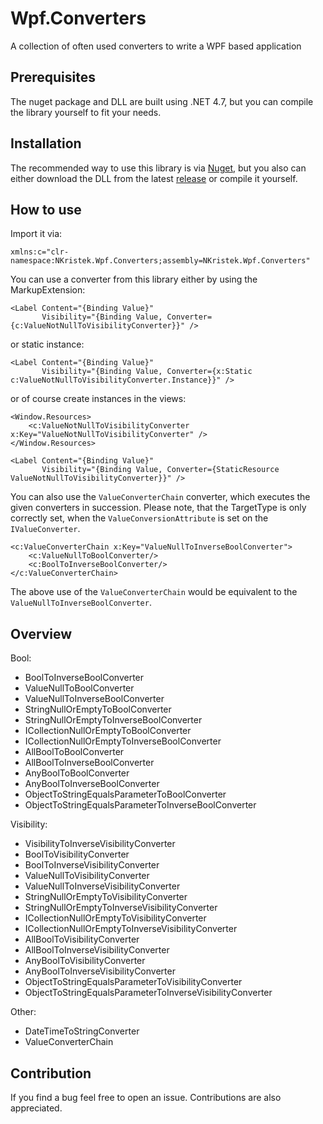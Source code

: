 # Wpf.Converters
A collection of often used converters to write a WPF based application

## Prerequisites

The nuget package and DLL are built using .NET 4.7, but you can compile the library yourself to fit your needs.

## Installation

The recommended way to use this library is via [Nuget](https://www.nuget.org/packages/nkristek.Wpf.Converters/), but you also can either download the DLL from the latest [release](https://github.com/nkristek/Wpf.Converters/releases/latest) or compile it yourself.

## How to use

Import it via:
```xaml
xmlns:c="clr-namespace:NKristek.Wpf.Converters;assembly=NKristek.Wpf.Converters"
```

You can use a converter from this library either by using the MarkupExtension:
```xaml
<Label Content="{Binding Value}"
       Visibility="{Binding Value, Converter={c:ValueNotNullToVisibilityConverter}}" />
```
or static instance:
```xaml
<Label Content="{Binding Value}"
       Visibility="{Binding Value, Converter={x:Static c:ValueNotNullToVisibilityConverter.Instance}}" />
```
or of course create instances in the views:
```xaml
<Window.Resources>
    <c:ValueNotNullToVisibilityConverter x:Key="ValueNotNullToVisibilityConverter" />
</Window.Resources>

<Label Content="{Binding Value}"
       Visibility="{Binding Value, Converter={StaticResource ValueNotNullToVisibilityConverter}}" />
```

You can also use the ```ValueConverterChain``` converter, which executes the given converters in succession. Please note, that the TargetType is only correctly set, when the ```ValueConversionAttribute``` is set on the ```IValueConverter```.

```xaml
<c:ValueConverterChain x:Key="ValueNullToInverseBoolConverter">
    <c:ValueNullToBoolConverter/>
    <c:BoolToInverseBoolConverter/>
</c:ValueConverterChain>
```
The above use of the ```ValueConverterChain``` would be equivalent to the ```ValueNullToInverseBoolConverter```.

## Overview

Bool:
- BoolToInverseBoolConverter
- ValueNullToBoolConverter
- ValueNullToInverseBoolConverter
- StringNullOrEmptyToBoolConverter
- StringNullOrEmptyToInverseBoolConverter
- ICollectionNullOrEmptyToBoolConverter
- ICollectionNullOrEmptyToInverseBoolConverter
- AllBoolToBoolConverter
- AllBoolToInverseBoolConverter
- AnyBoolToBoolConverter
- AnyBoolToInverseBoolConverter
- ObjectToStringEqualsParameterToBoolConverter
- ObjectToStringEqualsParameterToInverseBoolConverter

Visibility:
- VisibilityToInverseVisibilityConverter
- BoolToVisibilityConverter
- BoolToInverseVisibilityConverter
- ValueNullToVisibilityConverter
- ValueNullToInverseVisibilityConverter
- StringNullOrEmptyToVisibilityConverter
- StringNullOrEmptyToInverseVisibilityConverter
- ICollectionNullOrEmptyToVisibilityConverter
- ICollectionNullOrEmptyToInverseVisibilityConverter
- AllBoolToVisibilityConverter
- AllBoolToInverseVisibilityConverter
- AnyBoolToVisibilityConverter
- AnyBoolToInverseVisibilityConverter
- ObjectToStringEqualsParameterToVisibilityConverter
- ObjectToStringEqualsParameterToInverseVisibilityConverter

Other:
- DateTimeToStringConverter
- ValueConverterChain

## Contribution

If you find a bug feel free to open an issue. Contributions are also appreciated.
